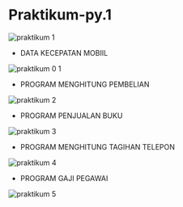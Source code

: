 # Praktikum-py.1

![praktikum 1](https://user-images.githubusercontent.com/92985452/141777650-be18bef9-e546-4c7b-ae5b-e2262b568a49.png)

- DATA KECEPATAN MOBIIL

![praktikum 0 1](https://user-images.githubusercontent.com/92985452/141779812-09ff71fa-6c98-441c-8b7b-676207887866.png)

- PROGRAM MENGHITUNG PEMBELIAN

![praktikum 2 ](https://user-images.githubusercontent.com/92985452/141778008-52a10ecc-f128-4c01-bcb0-93764fbae0a6.png)

- PROGRAM PENJUALAN BUKU

![praktikum 3](https://user-images.githubusercontent.com/92985452/141778209-f1813d70-91d4-478d-9957-dedf8226485d.png)

- PROGRAM MENGHITUNG TAGIHAN TELEPON

![praktikum 4](https://user-images.githubusercontent.com/92985452/141778414-236f6a06-163e-46ff-abcb-8833e7dfd313.png)

- PROGRAM GAJI PEGAWAI

![praktikum 5](https://user-images.githubusercontent.com/92985452/141778510-69d7173a-96b1-498c-9c50-7aba6ac44ebc.png)
